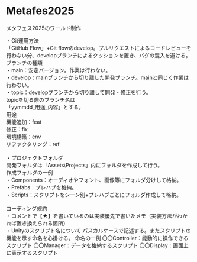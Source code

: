 # Metafes2025
メタフェス2025のワールド制作

・Git運用方法<br>
「GitHub Flow」+Git flowのdevelop。プルリクエストによるコードレビューを行わない分、developブランチによるクッションを置き、バグの混入を避ける。<br>
ブランチの種類<br>
・main：安定バージョン。作業は行わない。<br>
・develop：mainブランチから切り離した開発ブランチ。mainと同じく作業は行わない。<br>
・topic：developブランチから切り離して開発・修正を行う。<br>
topicを切る際のブランチ名は<br>
「yymmdd_用途_内容」とする。<br>
用途<br>
機能追加：feat<br>
修正：fix<br>
環境構築：env<br>
リファクタリング：ref<br>
<br>
・プロジェクトフォルダ<br>
開発フォルダは「Assets\Projects」内にフォルダを作成して行う。<br>
作成フォルダの一例<br>
・Components：オーディオやフォント、画像等にフォルダ分けして格納。<br>
・Prefabs：プレハブを格納。<br>
・Scripts：スクリプトをシーン別+プレハブごとにフォルダ作成して格納。<br>
<br>
コーディング規約<br>
・コメントで【★】を書いているのは実装優先で書いたメモ（実装方法がわかれば置き換えられる箇所）<br>
・Unityのスクリプト名について パスカルケースで記述する。またスクリプトの機能を示す命名を心掛ける。 命名の一例 〇〇Controller：能動的に操作できるスクリプト 〇〇Manager：データを格納するスクリプト 〇〇Display：画面上に表示するスクリプト